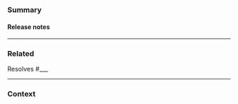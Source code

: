 <!-- 🎉🎉🎉 Thank you for the PR!!! 🎉🎉🎉 -->

### Summary
<!-- Please describe your changes at a high level. -->



#### Release notes
<!-- Please provide 1-2 sentences for release notes. -->
<!-- Example: When using platform API `0.7` or greater, the `creator` logs the expected phase header for the analyze phase -->



---

### Related
<!-- If this PR addresses an issue, please provide the issue number below. -->

Resolves #___

---

### Context
<!-- Add any other context that may help reviewers (e.g., code that requires special attention, etc.). -->

